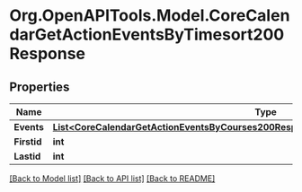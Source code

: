 # Org.OpenAPITools.Model.CoreCalendarGetActionEventsByTimesort200Response

## Properties

Name | Type | Description | Notes
------------ | ------------- | ------------- | -------------
**Events** | [**List&lt;CoreCalendarGetActionEventsByCourses200ResponseGroupedbycourseInnerEventsInner&gt;**](CoreCalendarGetActionEventsByCourses200ResponseGroupedbycourseInnerEventsInner.md) |  | 
**Firstid** | **int** | firstid | 
**Lastid** | **int** | lastid | 

[[Back to Model list]](../README.md#documentation-for-models) [[Back to API list]](../README.md#documentation-for-api-endpoints) [[Back to README]](../README.md)

